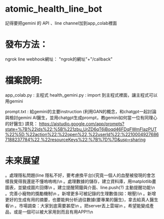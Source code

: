 # atomic_health_line_bot
記得要把gemini 的 API 、line channel加到app_colab裡面


# 發布方法：
ngrok
line webhook網址： "ngrok的網址"+"/callback"

# 檔案說明:
app_colab.py : 主程式
health_gemini.py : import 到主程式裡面，讓主程式可以用gemini

prompt.txt : 給gemini的主要instruction
(利用GAN的概念，和chatgpt一起討論與檢討gemini AI醫生，並用chatgpt生成prompt，教gemini如何當一位有同理心的好醫生)
請見： https://aistudio.google.com/app/prompts?state=%7B%22ids%22:%5B%221zbu_UrZD6qT6jBoqd46FDqFWmFlazPUT%22%5D,%22action%22:%22open%22,%22userId%22:%22100049276867188237784%22,%22resourceKeys%22:%7B%7D%7D&usp=sharing

# 未來展望
。處理隱私問題(line 隱私不好，要考慮換平台)(究竟一個人的血壓被發現的會怎樣我覺得我還是不懂嗚嗚嗚)\n
。處理數據的儲存，建立資料庫，用matplotlib畫圖表，並變成圖片回傳\n
。建立提醒鬧鐘與介面、line.push(?) 主動提醒功能\n
。完善小寵物的獎勵機制\n
。新增更多可被記錄的生理數值(如：眼壓)\n
。新增更好的生成有用的摘要，也要能夠分析過往數據(要專業的醫生)，拿去給真人醫生看\n
。市場調查：大家到底需要甚麼\n
。把server丟上雲端\n
。希望能變成產品，或是一個可以被大家用到而且有用APP!!\n  
